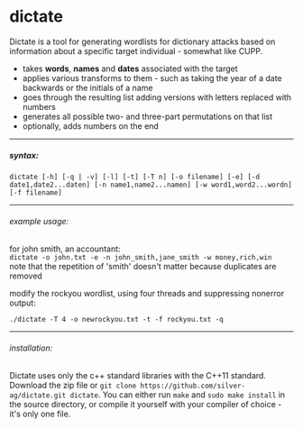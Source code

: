 # dictate

Dictate is a tool for generating wordlists for dictionary attacks based on information about a specific target individual - somewhat like CUPP.  
- takes **words**, **names** and **dates** associated with the target  
- applies various transforms to them - such as taking the year of a date backwards or the initials of a name  
- goes through the resulting list adding versions with letters replaced with numbers  
- generates all possible two- and three-part permutations on that list  
- optionally, adds numbers on the end  

---

##### syntax:
```
dictate [-h] [-q | -v] [-l] [-t] [-T n] [-o filename] [-e] [-d date1,date2...daten] [-n name1,name2...namen] [-w word1,word2...wordn] [-f filename]
```
---
###### example usage:  
for john smith, an accountant:  
`dictate -o john.txt -e -n john_smith,jane_smith -w money,rich,win`  
note that the repetition of 'smith' doesn't matter because duplicates are removed  

modify the rockyou wordlist, using four threads and suppressing nonerror output:

`./dictate -T 4 -o newrockyou.txt -t -f rockyou.txt -q`

---
###### installation:
Dictate uses only the c++ standard libraries with the C++11 standard.  
Download the zip file or `git clone https://github.com/silver-ag/dictate.git dictate`. You can either run `make` and `sudo make install` in the source directory, or compile it yourself with your compiler of choice - it's only one file.
